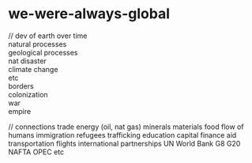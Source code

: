 # we-were-always-global

// dev of earth over time<br>
natural processes <br>
  geological processes<br>
  nat disaster<br>
  climate change<br>
  etc<br>
borders<br>
colonization<br>
war<br>
empire<br>

// connections
trade
  energy (oil, nat gas)
  minerals
  materials
  food
flow of humans
  immigration
  refugees
  trafficking
  education
capital
  finance
  aid
transportation
  flights
international partnerships
  UN
  World Bank
  G8
  G20
  NAFTA
  OPEC
  etc


  
  

